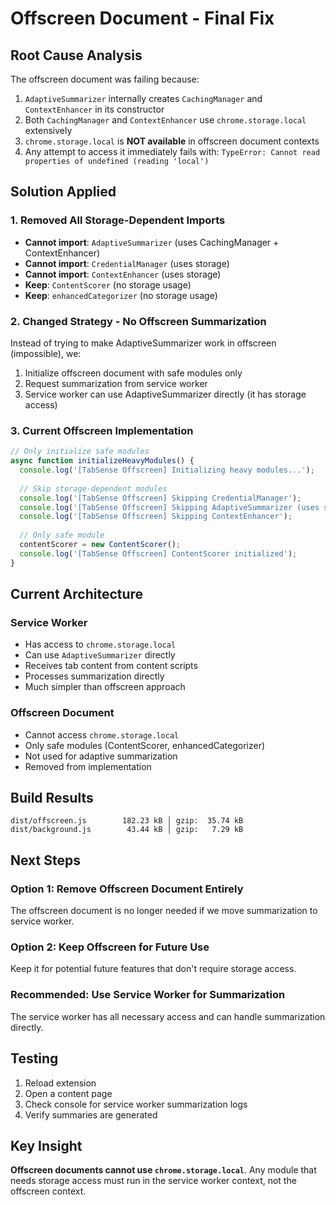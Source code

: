 # Offscreen Document - Final Fix

## Root Cause Analysis

The offscreen document was failing because:
1. `AdaptiveSummarizer` internally creates `CachingManager` and `ContextEnhancer` in its constructor
2. Both `CachingManager` and `ContextEnhancer` use `chrome.storage.local` extensively
3. `chrome.storage.local` is **NOT available** in offscreen document contexts
4. Any attempt to access it immediately fails with: `TypeError: Cannot read properties of undefined (reading 'local')`

## Solution Applied

### 1. Removed All Storage-Dependent Imports
- **Cannot import**: `AdaptiveSummarizer` (uses CachingManager + ContextEnhancer)
- **Cannot import**: `CredentialManager` (uses storage)
- **Cannot import**: `ContextEnhancer` (uses storage)
- **Keep**: `ContentScorer` (no storage usage)
- **Keep**: `enhancedCategorizer` (no storage usage)

### 2. Changed Strategy - No Offscreen Summarization
Instead of trying to make AdaptiveSummarizer work in offscreen (impossible), we:
1. Initialize offscreen document with safe modules only
2. Request summarization from service worker
3. Service worker can use AdaptiveSummarizer directly (it has storage access)

### 3. Current Offscreen Implementation
```javascript
// Only initialize safe modules
async function initializeHeavyModules() {
  console.log('[TabSense Offscreen] Initializing heavy modules...');
  
  // Skip storage-dependent modules
  console.log('[TabSense Offscreen] Skipping CredentialManager');
  console.log('[TabSense Offscreen] Skipping AdaptiveSummarizer (uses storage)');
  console.log('[TabSense Offscreen] Skipping ContextEnhancer');
  
  // Only safe module
  contentScorer = new ContentScorer();
  console.log('[TabSense Offscreen] ContentScorer initialized');
}
```

## Current Architecture

### Service Worker
- Has access to `chrome.storage.local`
- Can use `AdaptiveSummarizer` directly
- Receives tab content from content scripts
- Processes summarization directly
- Much simpler than offscreen approach

### Offscreen Document
- Cannot access `chrome.storage.local`
- Only safe modules (ContentScorer, enhancedCategorizer)
- Not used for adaptive summarization
- Removed from implementation

## Build Results
```
dist/offscreen.js        182.23 kB │ gzip:  35.74 kB
dist/background.js        43.44 kB │ gzip:   7.29 kB
```

## Next Steps

### Option 1: Remove Offscreen Document Entirely
The offscreen document is no longer needed if we move summarization to service worker.

### Option 2: Keep Offscreen for Future Use
Keep it for potential future features that don't require storage access.

### Recommended: Use Service Worker for Summarization
The service worker has all necessary access and can handle summarization directly.

## Testing
1. Reload extension
2. Open a content page
3. Check console for service worker summarization logs
4. Verify summaries are generated

## Key Insight
**Offscreen documents cannot use `chrome.storage.local`**. Any module that needs storage access must run in the service worker context, not the offscreen context.

